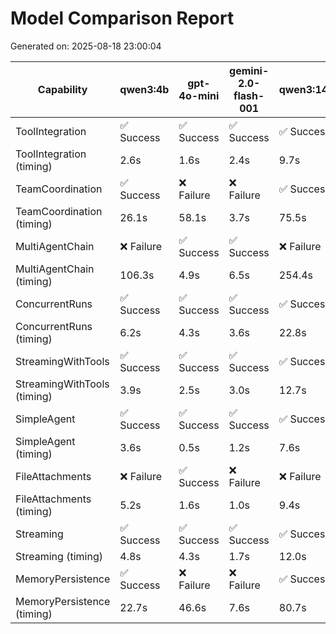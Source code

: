 # Model Comparison Report

Generated on: 2025-08-18 23:00:04

| Capability | qwen3:4b | gpt-4o-mini | gemini-2.0-flash-001 | qwen3:14b | qwen3:8b |
|---|---|---|---|---|---|
| ToolIntegration | ✅ Success | ✅ Success | ✅ Success | ✅ Success | ✅ Success |
| ToolIntegration (timing) | 2.6s | 1.6s | 2.4s | 9.7s | 2.6s |
| TeamCoordination | ✅ Success | ❌ Failure | ❌ Failure | ✅ Success | ❌ Failure |
| TeamCoordination (timing) | 26.1s | 58.1s | 3.7s | 75.5s | 44.5s |
| MultiAgentChain | ❌ Failure | ✅ Success | ✅ Success | ❌ Failure | ❌ Failure |
| MultiAgentChain (timing) | 106.3s | 4.9s | 6.5s | 254.4s | 42.8s |
| ConcurrentRuns | ✅ Success | ✅ Success | ✅ Success | ✅ Success | ✅ Success |
| ConcurrentRuns (timing) | 6.2s | 4.3s | 3.6s | 22.8s | 7.0s |
| StreamingWithTools | ✅ Success | ✅ Success | ✅ Success | ✅ Success | ✅ Success |
| StreamingWithTools (timing) | 3.9s | 2.5s | 3.0s | 12.7s | 2.9s |
| SimpleAgent | ✅ Success | ✅ Success | ✅ Success | ✅ Success | ✅ Success |
| SimpleAgent (timing) | 3.6s | 0.5s | 1.2s | 7.6s | 5.8s |
| FileAttachments | ❌ Failure | ✅ Success | ❌ Failure | ❌ Failure | ❌ Failure |
| FileAttachments (timing) | 5.2s | 1.6s | 1.0s | 9.4s | 6.1s |
| Streaming | ✅ Success | ✅ Success | ✅ Success | ✅ Success | ✅ Success |
| Streaming (timing) | 4.8s | 4.3s | 1.7s | 12.0s | 5.3s |
| MemoryPersistence | ✅ Success | ❌ Failure | ❌ Failure | ✅ Success | ✅ Success |
| MemoryPersistence (timing) | 22.7s | 46.6s | 7.6s | 80.7s | 29.1s |
